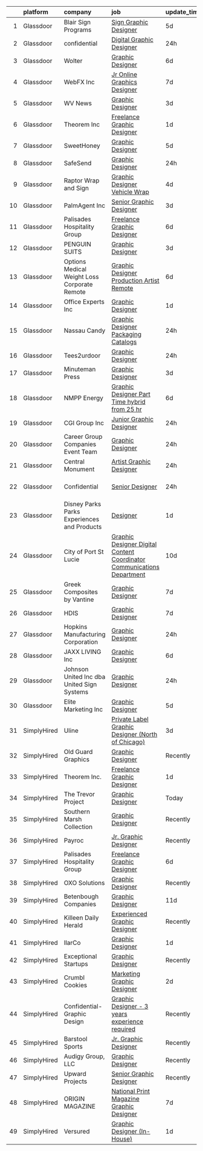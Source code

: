 

|    | platform    | company                                         | job                                                                                                                                                                                                                                                                                                                                                                                                                                                                                                                                                                                                                                                                                                                                                                                                                                                                                                                                                                                                                                                                                                                                                                                                                                                                                                                                                                                                                                                                                                                                                                        | update_time   | location                   |
|---:|:------------|:------------------------------------------------|:---------------------------------------------------------------------------------------------------------------------------------------------------------------------------------------------------------------------------------------------------------------------------------------------------------------------------------------------------------------------------------------------------------------------------------------------------------------------------------------------------------------------------------------------------------------------------------------------------------------------------------------------------------------------------------------------------------------------------------------------------------------------------------------------------------------------------------------------------------------------------------------------------------------------------------------------------------------------------------------------------------------------------------------------------------------------------------------------------------------------------------------------------------------------------------------------------------------------------------------------------------------------------------------------------------------------------------------------------------------------------------------------------------------------------------------------------------------------------------------------------------------------------------------------------------------------------|:--------------|:---------------------------|
|  1 | Glassdoor   | Blair Sign Programs                             | [Sign   Graphic Designer](https://www.glassdoor.com/partner/jobListing.htm?pos=109&ao=1110586&s=58&guid=0000018160fd1191bb5d439a09952da6&src=GD_JOB_AD&t=SR&vt=w&ea=1&cs=1_b273099d&cb=1655189607147&jobListingId=1007926337675&cpc=1F0B4AFDBDED0904&jrtk=3-0-1g5gfq4djgfpi801-1g5gfq4dvii1j800-e2a636959a3aaaa8--6NYlbfkN0Cd5ZvLdai7cR0fypH5_WiGezUQesq24dbKuF0ly35yawz-zFSILgXqSN0C3iuaGO8DgD_lwBoPIVWxh26ORK62VKLxREzxxEUH_ohJINlQF7OWeLWymGTuTiqcheVaM5nVDVU0kSY9Y57ZZd-SppEpypFM4UErU3WUCisRgn9bQs_H9uogNkIpbowb6PuHUh4BFq3Da1ii2kWC0AJgpIsMUwOoiRfq4C7hEFxXF77bUCcKxskj8bJXkaXXwjhmKOSXYZnqqST_iT3qWMqvDhgaGOPGBPCHXMJ_61h4QAY0pCwR3M5MDWfptcKg8MTLmUb-YKXPU-ovYL8Ufp-vRQOY8TfJduPYOJPKWUFXQVbHbW2VOqtMXb-O5KZnoXPiygJpwJzVJg_3vmp7967k0eh9R2esdIGCLnisBPWaOdiOMYnfbeM8ofK6r16bD2JflLgLW8-r2-FP8YNaVguXzW-AXuJB1nmOvdpckcBPl_AnigIncBqw9FNsy1rleAGuExMQyWbDHqTdXQ%3D%3D)                                                                                                                                                                                                                                                                                                                                                                                                                                                                                                                                                                                                                                                                                             | 5d            | Santee, CA                 |
|  2 | Glassdoor   | confidential                                    | [Digital Graphic Designer](https://www.glassdoor.com/partner/jobListing.htm?pos=115&ao=1110586&s=58&guid=0000018160fd1191bb5d439a09952da6&src=GD_JOB_AD&t=SR&vt=w&ea=1&cs=1_1c0703cc&cb=1655189607148&jobListingId=1007937061690&cpc=24BF2F2386F532EA&jrtk=3-0-1g5gfq4djgfpi801-1g5gfq4dvii1j800-baaf3d8477c6140e--6NYlbfkN0BTy4Vq3kUv-8E8fBOrhZt-7WJQYqv7u2ur6JnxlE7nq7GY3159wawR1joR0pswxuVCN-sLyrtIqHh3uXPQUu_k4D05rsecjxSGlzeZp5s7XlIQhcwuZ3S0ztcWm3VZBxmJPoz3j2xEibGHsofxOb8v5fAREAu7QUtQp4uXKjfaaNrWV1Z8EehmmGE4tu9l6ZiH6tymRmA7cGNhZFbxA_MUQAlJNSO-4XEbQUy0MbSgWCWJl0GSPg9f1fjS9TGB_ShUiz7LyP4nnjCcabRCqIQwlkvvX3UiJ8OdERKXn-_gWKsMSVyBrHsQJoPgHlpMm96uzDWscCbMd5SMSeil0NZ9mI1pyvoCWHCeZMyvbdTMCHhKRa_eCikZlINK55iZIwvrmzmK-5mAU2A1mFQ3Hk9qvO7_L9mCwsvNeOMlmOyXXDi7atY4GF3iICtWrXWQsJbfPc9IMreBfyjCah0F2_sr9ymIjMwUgEYTzvIK2lc3KOeqrnn9CMsy3fTvbib595ro2CxOG0eHxA%3D%3D)                                                                                                                                                                                                                                                                                                                                                                                                                                                                                                                                                                                                                                                                                            | 24h           | Austin, TX                 |
|  3 | Glassdoor   | Wolter                                          | [Graphic Designer](https://www.glassdoor.com/partner/jobListing.htm?pos=126&ao=1110586&s=58&guid=0000018160fd1191bb5d439a09952da6&src=GD_JOB_AD&t=SR&vt=w&ea=1&cs=1_ebdeca0c&cb=1655189607149&jobListingId=1007924150377&cpc=ACBF47B84C432121&jrtk=3-0-1g5gfq4djgfpi801-1g5gfq4dvii1j800-d26dc8ff8f9405c9--6NYlbfkN0AuafcAdVowRM5uOthneQewjMafBDT5IIRx0aTxbmrxOekyl3Gs68N76rtwJO4vpLPRyPd_D-nA6CT5f17cJ92Gp8mhJBGbnQGxCB2Ndx55sTKy3c4FnB9m7IVhDsS0-ZY3XhvkjrwrV-jydyO6lKm3kIuCMDGZc48jwmU6b7TxzkkGhMkXJIOybcMc0VtSDqAEKpLHG3iwGUrpzjB60prV0yH654oBpze07O83QXy74HnsG3Uq3VYVtfD9kZcQQ_MFg8m0vmfYq4K4Oexj1Xv7ZlrWgxUbdTE0AdJapP-yOMkXd9p-ahmSp7WJyjNnzy1YhK8D1B29AICROqUNLW50Orlt_KFvNF9u_z61DbgoThxhPSQHh2NRsc4W9sGmKQkSYK4J8-W5O4BEXNzFTgOMl4XKgUr-qeTvh8BxA9-fIvTsEwufM6mxQjQm6uUxmDExW6czfZlOhFEl8Q1NzB1KX4rG31aSsPlnJl-hC7X9Zl--HcoSoGsWZxKqAoIOW3Uc4vIewcE5mBkc5XFI60Zq)                                                                                                                                                                                                                                                                                                                                                                                                                                                                                                                                                                                                                                                                                                | 6d            | Brookfield, WI             |
|  4 | Glassdoor   | WebFX  Inc                                      | [Jr  Online Graphics Designer](https://www.glassdoor.com/partner/jobListing.htm?pos=117&ao=1110586&s=58&guid=0000018160fd1191bb5d439a09952da6&src=GD_JOB_AD&t=SR&vt=w&cs=1_b3d45653&cb=1655189607148&jobListingId=1007920957213&cpc=A2E4EE1299827998&jrtk=3-0-1g5gfq4djgfpi801-1g5gfq4dvii1j800-80d573f0880264ab--6NYlbfkN0AA3uNcJ0aeXBAdVd1dUlJvZjHaUXbbC2QUFGJChoFW7xEU327m6es5fnmO4XFfQsHit0WRJPe5OJA5iRLARskirGfeb4yBSk3JQXTiS-CHFNXDds0yi2O7q3SaWvsrTdfSEXmXxdLiePi0Q2QwwVcgYK4vujHRO5mAsJx5W1n3jS_0sKq6Zh7whxXDb93FrgtUU7UgLZCK18I0gxbGEgXO-2wnm3QSSsnGT7Ci7OS_glNYBHnz2Hj5QsrjgUDFoM_m-zTgaaxcEbvWkjBjwXn_2PMly8T5deAA0DsVyBy6h2GJma_6SjoqgBxRvj2JdjS18UKoULJWO5b7oh6TlOhbh1KN639pxudTeI_ivZWOEcv6ovIwUdqddUOu4m_y2OrH2ngsrEm3ajoCOTvvNvFhoX0_bs32ENAwaDTKG-la8ZydVh2axDmPFHPcP-kI-sTOqlr-H5j6rPvVPGhR0lC3xnKrX3-RjEWjNr_4F5DgCfE3UdOxrvbGLqsPgmxHnjbMhjaQ3P9IbF0BmWutzm9AFIQ4VlfQptaWaiGoXrQX_y2ieYG9viE14b3FQXGlDYaGwq0jKmuXwQ%3D%3D)                                                                                                                                                                                                                                                                                                                                                                                                                                                                                                                                                                                                                             | 7d            | Harrisburg, PA             |
|  5 | Glassdoor   | WV News                                         | [Graphic Designer](https://www.glassdoor.com/partner/jobListing.htm?pos=114&ao=1110586&s=58&guid=0000018160fd1191bb5d439a09952da6&src=GD_JOB_AD&t=SR&vt=w&ea=1&cs=1_1584e911&cb=1655189607148&jobListingId=1007931310776&cpc=18C664983486888D&jrtk=3-0-1g5gfq4djgfpi801-1g5gfq4dvii1j800-5bd1e58282d9b804--6NYlbfkN0DK2-tKwDKxcGMlb8x4qaT4kV_-6hBBILV_JuVtcphrgqhGCsRZNXtpTc9QjN2GSbzu_hOytVJd3R-L5-mFjH0w7HeI59-gYYRvQT4dQKvzTLMqvcqFLjerTnq_LvePslS_YugFcrGkJbfDcPA_4kkukg3yXncFOjRMdZuqgzH1UAsiu_OutDPM3tQ6IlmIHMYLwluEh2VuPeGdE82b762Cdwp2QfrSWA4ygMksL28lIm_Re8pI05aMhA2u3Rj2UNbVVd8rxrD9P5NnMkP54-zzVFRjgg9WKFiD3I39A75DrZmHeie3rjcAvO2VbcSkT-ZFil9LnoVs8i9eNRLVWGkEw1RjZQzAw3fmctWbfGf3pb4GhPiNnQMUbYxuDzLH4FMCqSG0NO2mpsHjni3oroVsAXFZJSYnyZdsrp647ryZxxiNNPoy2nnpNJTI1BPal1hjWlrE2m1k8bnooxsmRoPnU8TQDxRSXNmFVk2Zkj7SroZBt3HXSD06XfuVAhH-yFM%3D)                                                                                                                                                                                                                                                                                                                                                                                                                                                                                                                                                                                                                                                                                                                  | 3d            | Clarksburg, WV             |
|  6 | Glassdoor   | Theorem Inc                                     | [Freelance Graphic Designer](https://www.glassdoor.com/partner/jobListing.htm?pos=105&ao=1110586&s=58&guid=0000018160fd1191bb5d439a09952da6&src=GD_JOB_AD&t=SR&vt=w&ea=1&cs=1_1dbe35c8&cb=1655189607146&jobListingId=1007933778137&cpc=155EB9D5185558AF&jrtk=3-0-1g5gfq4djgfpi801-1g5gfq4dvii1j800-c6f76b686089fad8--6NYlbfkN0AFW8_jy3Exud-3yScDe6C_gOnco_vY6PGUfytLF_4d6EkTCpOAWV-CrHKoiYYLwIqg1l_gI_lcE6Sgc6Z0AbUcjp9OM2Gim2qbKXCOcZaAhiPME1DQ2wZs7zWrQyxgM_WwQXANWvgVEC4Lx131mJzhmPIQ_XinjlxfRdvB2NH3Hgy4UHt9gIwQdv5K2XbsF0WyAKjV4ne4wZWcgfBloF8rI2rsnlxFEbZQANALJ2giXgM0pyxGm_ZVklsgQL5rKtyjYzR090rR_BYYB9tlzUAc9SlDcEt2TeEPQ8CTqdWvNYtOcC2Y91PBj936Qh3FOxFVtqhWozqwDrGzwdL45U7QcVXhA022inQ13qH4sh7GGBv8821Xx1fyAWT266567YSqrqMiYa9fFIl-jrVttks0soOFMNpCrLzYPMUBD3MrdFAyOSJtwpx-e3vogpIYxvjyXK9uXB2U7vEcmRXF2C3NG2UZrT1cd237gQwV4snn57AQKHwgKxiSHyWEdOKmZ5Q%3D)                                                                                                                                                                                                                                                                                                                                                                                                                                                                                                                                                                                                                                                                                                        | 1d            | Remote                     |
|  7 | Glassdoor   | SweetHoney                                      | [Graphic Designer](https://www.glassdoor.com/partner/jobListing.htm?pos=104&ao=1110586&s=58&guid=0000018160fd1191bb5d439a09952da6&src=GD_JOB_AD&t=SR&vt=w&ea=1&cs=1_50402ebf&cb=1655189607146&jobListingId=1007926304848&cpc=86909932B085C667&jrtk=3-0-1g5gfq4djgfpi801-1g5gfq4dvii1j800-4af4c6916c1ceb91--6NYlbfkN0C2SVAOpOeIWQkPp9EeCSLxTLheLRty2uanDx8E9nXZ3mG5qWt11uBKb84G9N_KqLHOd_IX464b1sLKUcx2DupVi3TKxIfoClUidcx5iHpos6ObX_ZPu8H-dCqFNDLhASO8IiygML_6RImwe8bqDjqIxAVPIJ9HJEu5qFQZR4cK0QfjF_FbjHIDOZAWvPqs4Fe1CDISAx9m0bQMMrsIDz8MT8kCw0AtrP3UOgwOU4JqVhWe0Q9jWrPysd5JHiQfIlEAcgEvAMQFFGIjcANKRBFj5vXoqiyJkBBEpghOM4w9toSpH8SKCl46c0bUuxAIXoxGUt-WJqOsfu_3YDxaO6sV-UiDP8MyJ0sMNGApcCAg6ibiFoyBhEW6UUvtqfgQh4WSuIKupdpfdCq0qKMeclV0aNcRL7HOvVNkxb8BniYwpaM75fxOi4PRzyDdk7RYEJSVHyqXG8HNvbC3X_hxbzSmX5bb9agQTyyJ2NeUPMDcECMsJa6l0hW5IYE4geCLp8A%3D)                                                                                                                                                                                                                                                                                                                                                                                                                                                                                                                                                                                                                                                                                                                  | 5d            | Longview, TX               |
|  8 | Glassdoor   | SafeSend                                        | [Graphic Designer](https://www.glassdoor.com/partner/jobListing.htm?pos=110&ao=1110586&s=58&guid=0000018160fd1191bb5d439a09952da6&src=GD_JOB_AD&t=SR&vt=w&cs=1_04a8213b&cb=1655189607147&jobListingId=1007937243965&cpc=373C8281303CC873&jrtk=3-0-1g5gfq4djgfpi801-1g5gfq4dvii1j800-7aed9f5c753cf734--6NYlbfkN0BqVXkbfv6PbCXdoY3vM5dARM-15gOrMapMqzBcScSKDYd8QgtmHbiTYgD0rRjJKPfTjeUUAiSBoKfmkuaO_vxCQjOMr4FiZ1KLVhNAca42tzmBMRuAEBNwd59DyjmtsZQnXpUnFzha2DY6DlJjFpnsqDG9qivZfiENjE_-RuxnHjkcpSWnkIiUNsT-hJ8NQrWTN0MXbUF-54VYCQSmsNVP5Wkycwb77t6UHqBi737Vg1z1iDY4rJjeCtbKv-oOYiyYGTEJU1G-1YOZTQOKOb_r7r3sfXhZ1FsTxnuyv9DU0mk85cVcvPhxzpFW06g4siLZkMAlqB7YF8n8eWUaC3LlVAbZki9crWWAOfkouh886K6VmJlYI9EYhPSj3IC5tPbSgYimQVF7ogdb6ujtHgfgrV2wDpj9RsYXeyYA93rlO4WKmageYE1o7ZVTobv8dPSwEk8LLejYdlWTPA25obD6_0tQAXxu4XU%3D)                                                                                                                                                                                                                                                                                                                                                                                                                                                                                                                                                                                                                                                                                                                                                       | 24h           | Ann Arbor, MI              |
|  9 | Glassdoor   | Raptor Wrap and Sign                            | [Graphic Designer   Vehicle Wrap](https://www.glassdoor.com/partner/jobListing.htm?pos=119&ao=1110586&s=58&guid=0000018160fd1191bb5d439a09952da6&src=GD_JOB_AD&t=SR&vt=w&ea=1&cs=1_cd0c025c&cb=1655189607149&jobListingId=1007928798209&cpc=1AD9FB1E01C94A37&jrtk=3-0-1g5gfq4djgfpi801-1g5gfq4dvii1j800-0e5dc5a97881b981--6NYlbfkN0CvahHJL5dpwIe5nlYo2UZJB8CTXAEl9vJAxrd3EfdRQS1igj9bvH6yB6Zfab3PP0a7kZyHqLtpNtxmTQKrJY_qjNpvAEaZjUM-pUhr2ashblZLYEPQnnonoi8XBhwh-IDSa9em7kVZr4dTMEnfZDGZ6CrBv7xEj5LEQSjxjBtpKxO74vhsEcXGXzXZuuYPoEQts0mpqgX3m4mUKx_nDxPX7k_WKktP-QSul2CDdNpWkN8QfKTVBANDicIMjuLVD7Ai7bHcjvsZzQhHldwRM2oE_SLAAzaNgXJJcKe7fsSjJiCAo99oxKqA-dWlF79HS013Bsnt5QC8L8v6NxV4R7PSD7MDfBNcvvnc4dsU2cQaEfctx7V43pElUYWoXYhfAwz6LttVRYiB92ihuBTzSv0tSKKQq0rQTOP4VW3GAnfRCd3S2jcQmaLuiAauAPTYZnm16x1nVqkFBXiDo1jWQOu_6gX41DnG-hgJ2X9jsOcITwLGKbRWv133M5QOGd0iCRRbSBKl9Bcm63fYZda9TQ5P)                                                                                                                                                                                                                                                                                                                                                                                                                                                                                                                                                                                                                                                                                 | 4d            | Rogers, AR                 |
| 10 | Glassdoor   | PalmAgent Inc                                   | [Senior Graphic Designer](https://www.glassdoor.com/partner/jobListing.htm?pos=118&ao=1110586&s=58&guid=0000018160fd1191bb5d439a09952da6&src=GD_JOB_AD&t=SR&vt=w&ea=1&cs=1_8e6f124a&cb=1655189607149&jobListingId=1007931795460&cpc=31D92C3C5F3D4D46&jrtk=3-0-1g5gfq4djgfpi801-1g5gfq4dvii1j800-27bb57976590e87e--6NYlbfkN0AO-lx13pzomzdSppJUWL3QXsQT8oyFk4U4LWH8QC50ColyNbWeS4BJUkslPt4i2q812JqLhfsYP7Y4fpmcnAX-MMxG_LDocetwJPlc9putb7nbOa_rB9hcY58NJSzusGAg5KFbXhM7B44lzATypQ1H9MG_jQsvevJs7A4vx08CeLc9EKk86dz5YLjBaXDRbAMpuL8Urq5bRfvoMlG0W4BRz2husbhuue6kCrIylC_LuX7zNW5Us6tpICipyRKRWI5KVLBJX-4-kGL7WTNlTRIYLwB50VJF_zT4xTVLswEoJh0RU6r50R_-7zY1SDAnej_XZGVROg3SyirZV0i0IOTrxL1rJLmbvAoWWz2rujEZ-JepCq86y9GOKcWTpiVD_nw9BkCRCUktmAaj8G4jke-HwdK3cUx7vczzADJOTFZymzHqPqW-_zC_jBde44giRpRmTBSvk61P7RrioCNHCfzNpdqFo5kn2xXbcaT9FIT932L4hVGmZ7De5qnXkhYRZYHElneXmRmzoA%3D%3D)                                                                                                                                                                                                                                                                                                                                                                                                                                                                                                                                                                                                                                                                                             | 3d            | Southlake, TX              |
| 11 | Glassdoor   | Palisades Hospitality Group                     | [Freelance Graphic Designer](https://www.glassdoor.com/partner/jobListing.htm?pos=123&ao=1110586&s=58&guid=0000018160fd1191bb5d439a09952da6&src=GD_JOB_AD&t=SR&vt=w&ea=1&cs=1_07288b4d&cb=1655189607149&jobListingId=1007924335698&cpc=8795CF9063CD573D&jrtk=3-0-1g5gfq4djgfpi801-1g5gfq4dvii1j800-b405e2b8cd644ee1--6NYlbfkN0D-dciPH9-XlgGA_QM7HOrLqMY4F-XGjrsbE9eoo8PYvzP2YlhXXoN_7sRlTygH8jXsHW9AhhAerFGXSZzjzXUL-2FMcYLGfFffhRGLPR6A8Cxyaq-mxTzdhVDhKA4ZrfrYplTarPFPEoWbiFJaS0BgSMr4lpI52QJ-872kShdPl5U3VQOKBkvAVJDfmwkKnyOYu5mUzGIksQe3EeWXyS0QaDkZhFZ6ASn6yiv21j2QT9Jzd_l_ljolY8wMmXsVFsjRSZOP7BND6WVMTOhqAX0OW9J1wyu0F6Va-XnkLgg29_39AIF0Oced3NPBV8u025l_9T9OE3vdDxY-yOsKBcFZm27o4_fppMt7o_m2Y8eJS3Dycza6Xl6GSWIbpJBoQbQdP5W783YgATyTMzdAZmPjEEvZYOdDb14WibZnoEX27hrEnM8ZVqWRDsyGXwALTT8tnkjoQA7E6gD0NHAY1FUKE9x-EuUJcuSzawJtzInsyA7QlPUnNZV028LPTvPqCFY%3D)                                                                                                                                                                                                                                                                                                                                                                                                                                                                                                                                                                                                                                                                                                        | 6d            | Remote                     |
| 12 | Glassdoor   | PENGUIN SUITS                                   | [Graphic Designer](https://www.glassdoor.com/partner/jobListing.htm?pos=108&ao=1110586&s=58&guid=0000018160fd1191bb5d439a09952da6&src=GD_JOB_AD&t=SR&vt=w&ea=1&cs=1_fe116643&cb=1655189607147&jobListingId=1007931703718&cpc=07E115E50C044AB0&jrtk=3-0-1g5gfq4djgfpi801-1g5gfq4dvii1j800-295706155d071add--6NYlbfkN0CB1tmP7rfbaHtYFmPjg1Xv8BJr6DUbyz0HQmM4H563AjxRjcRiypFG5eHhX0ZPISiHZ9rKFkU_R2012U8F7zarl_g7acRfIj56dqTCgc3rf1xYelSwyDUG7Zu9xpDhlNiONg5rSR_UbOtom-D-1D9vou1FBjNO27Fp_vy5yBZrbTZxP9s40emroRXN3AY1ehejoIQMjxrYZXVK35yj-XBLwk15ygzaOxudpzPLhFm9Njo240tULte87FsJBCeFFWVPmTzrRyso96g_419TGktqt3AnD2NYMoJP4kT1qEFq9AuwL64dcv-VN2_OMUQ9FRz0nAQgS6n8zykXvkIJiSTX4d2tdQ089pDnxpD2HuSwcLBVQqTpulrfRSs6YRWVGWgRY9kvyiwzZDAMSBTx2tNjpTV0ek9JP1CCxGPudJqPFt_YgfQ_5zdq7QLbt5hexb6EN5Qmdjc0dmDSggxpbkFvgcq_0e3hxBiOYwVfkDfsWPYy2DiqpoGA7r443-juojg%3D)                                                                                                                                                                                                                                                                                                                                                                                                                                                                                                                                                                                                                                                                                                                  | 3d            | Boerne, TX                 |
| 13 | Glassdoor   | Options Medical Weight Loss   Corporate  Remote | [Graphic Designer Production Artist   Remote](https://www.glassdoor.com/partner/jobListing.htm?pos=127&ao=1110586&s=58&guid=0000018160fd1191bb5d439a09952da6&src=GD_JOB_AD&t=SR&vt=w&cs=1_8dec739d&cb=1655189607149&jobListingId=1007924226699&cpc=32EE424DE2B657EB&jrtk=3-0-1g5gfq4djgfpi801-1g5gfq4dvii1j800-2bf8d94c5823c0bf--6NYlbfkN0AmAiFrx6EDHmlxYwsl_Sd7CYI91iAkAKqr5ypBzonM2K9-h3HOtVLToDNI3o_6pzCXzk4SrtVfH8J3kFo5wEMzD0DvpkXXecRMRlEjc7mH5J1zl8BnTgvlx2HxHTYNpVDskgwnFMZtj7k9Sc_s5P8ya22oMSSDmAVyrsZbNQaW9oTPC9sKCFNLDXQlymv8J1yXU6WCdK8IWkrJtdaT3pg6A-MbhAFlySvGtyWPEobvxUGXgzrSv6kdOJKoeyZvJ0j41qDHdeyxVWJZFcspRd-fJsRRyHop9JAqTF92BvH3QbMJRfscs4sXmWFCk1UtRKZTY7VqMklCKkXBgf8hdSndFWQTxJ7x7CT3FPY5CNaw3Uj78Ls2HN4mpay8w8yAPRUrwrt3AlunZHYZUbu0slblmcq8aFrRPXiAoF9NiiwE17TuY6UgxrgTIGiGcY41R92W0Pyvx_9sHMe3NbpSJKUlPoIectDqsyFB33ujNZe4H65J9-eBpnyBbZTuWX8oYJN0xaP4knFXr6GUQCg1OBMzoPfsS0kxT-HhB9PDuma3Tn-cWZzrKrRTyJa-Qbe1KJZ1j7dVMZMYUzbT7bpz4rJKzFf1ml00PSibedvAB4EP6vHyfNX-DFExCk5RvMb-YifbpUDrscWQdQ%3D%3D)                                                                                                                                                                                                                                                                                                                                                                                                                                                                                                                                              | 6d            | Saint Petersburg, FL       |
| 14 | Glassdoor   | Office Experts Inc                              | [Graphic Designer](https://www.glassdoor.com/partner/jobListing.htm?pos=116&ao=1110586&s=58&guid=0000018160fd1191bb5d439a09952da6&src=GD_JOB_AD&t=SR&vt=w&ea=1&cs=1_8384a0ed&cb=1655189607148&jobListingId=1007933803818&cpc=FD68938D22ED3258&jrtk=3-0-1g5gfq4djgfpi801-1g5gfq4dvii1j800-9bf84d64f7896e20--6NYlbfkN0BzyIYrTMR_AjNKh_kvAG8N613gtHPANQ3sdLTkrtBd-5uEBpCZnEceCY3W4I9hTOJZIYrmx9sWhbHyk5G4AfdAqzB6sI0ihGZG7NNGR9b29UU3RHiIHOgr50RCsfXITGj2i02zJrLF60VAnj8YE7IqkPiBxCHFBFp1Y__8PEd3occ0o9r_ZvHXkpFINb-jv0cci_Kj6_nqoCJUCE5Whnk_eTJOH8vt5nYpHr0wIuXpc60EMIDCA8H7c73gSNTqZLN1FUiluzaPh8Qiefw3CrqoIYtmlydcko0Rj6njgnbNOEjnTYytw6HNdUUAsuI1-04UM6ypPg_-Zlhyq6XKO6_Lj7aEDcDBZVQ-JjASV3Mpb2MKxEYk02SFyQUwFHV6BscBzKTpd5D6EDqNI_511LAZZ-2aEtXyppzHVa8BUa9I4xUEX3NSEeRYtcbduEV2vkJAoopI5FO5Cl_ABVflV-qWsZnPigsHxG3QWt9cMM2KRc9Wje38cs8tQ8QJ5lxURZ0%3D)                                                                                                                                                                                                                                                                                                                                                                                                                                                                                                                                                                                                                                                                                                                  | 1d            | Kenton, OH                 |
| 15 | Glassdoor   | Nassau Candy                                    | [Graphic Designer   Packaging   Catalogs](https://www.glassdoor.com/partner/jobListing.htm?pos=121&ao=1110586&s=58&guid=0000018160fd1191bb5d439a09952da6&src=GD_JOB_AD&t=SR&vt=w&ea=1&cs=1_4effa609&cb=1655189607149&jobListingId=1007936007263&cpc=9C4F014304452074&jrtk=3-0-1g5gfq4djgfpi801-1g5gfq4dvii1j800-8d0bb553abc1ebcf--6NYlbfkN0DdXCyICXvsKlMKBVu2wrjP4QzM4LY4A1iLdQTs-B3snItlys_-Gi73A59B2LVf-k-aU3V4n-uOa1WXf-OkD_fdSMs8_XkNnZaqQZ28K0tue6ZXrGR6Pv4erTOFeBATQADD9LOTUV0GbKSdey3fXimvQUBxvIDAWpm-DPZW3RxGYzyKomkZd5tebGNyAfyCclCkXgDhdL31WKBTnwTfumPSSOdi4mIcBXl8iemTDs0LIuCYnIjmhBBckQ5Ye5Pn_BJECcfkK269SM33gzLJIaL9tMb1veC0r5sTwyTrpN4o7yIM4D7z9Ku8DNM1iZTSwH2CwlUHmWYfOvX2X4adl9VKn3Iws40KYLThQq6NowdK35acLFpuuRXp4fbQus4KAAF4EJ1U_vys2YlVQqT6ZhP7yHwhiL4gOUrPVyPA3kw4qQVq1yg3o1XIr7N0fUnfX1cvGj5I1v328INdut19PcuSgvWPfW1o3w2UrUqxzbvu_yMpnzg7hZBUA_Q76yIoeTU%3D)                                                                                                                                                                                                                                                                                                                                                                                                                                                                                                                                                                                                                                                                                           | 24h           | Hicksville, NY             |
| 16 | Glassdoor   | Tees2urdoor                                     | [Graphic Designer](https://www.glassdoor.com/partner/jobListing.htm?pos=107&ao=1110586&s=58&guid=0000018160fd1191bb5d439a09952da6&src=GD_JOB_AD&t=SR&vt=w&ea=1&cs=1_fb038430&cb=1655189607147&jobListingId=1007935911651&cpc=BC9CB04B69E72EC2&jrtk=3-0-1g5gfq4djgfpi801-1g5gfq4dvii1j800-e1c05d3c03ed6e86--6NYlbfkN0CnvnrZV6i1JGX1yqycrBVKxG_QbmFGo1hJvaAPDrdCVTET5rWUgFWpFMvfvYC97dM7bMpjgvRoTFwImmUNaVJ7QrieLu3bOXl29AyHi6F7_5BfzbE6HQ5b20l_n_sXNR_A-pVFTAb4XDcFywwkprhFB0garsFfR-KrYRO1IwPH63_ZOf_PxuXXEWuIKT-J2IPb5Bo7Z4C5hvBsDrTgsrU6MOw9N0qByxma1H2HduVKcsgLFPnnlYQ93V4bZ0m5k4tiljKSeFKkOcv61Sh0axliFR7VT3AqZhtRL031TZk7TE2iH1776ROPeurKzgH2JJxz_knfb8T3gcs8JjfRqRTpCYzAZas51svzAmKbiib1DtYqytB9pNDmbEv0i76HpChJ3bbg_2TewIBVjl1y7IDFpJXNT5iET_q-lHD5O7r62ysVl6KTKMqvVzBkWT8w7uGAA9nwdQ2sMB8LFWEn1iWsLCRH9dHj4U9AX0yUUJL_nrHH2wHkH6RZqBgeISrXLGPmJkdoUSwM3Q%3D%3D)                                                                                                                                                                                                                                                                                                                                                                                                                                                                                                                                                                                                                                                                                                    | 24h           | Nederland, TX              |
| 17 | Glassdoor   | Minuteman Press                                 | [Graphic Designer](https://www.glassdoor.com/partner/jobListing.htm?pos=106&ao=1110586&s=58&guid=0000018160fd1191bb5d439a09952da6&src=GD_JOB_AD&t=SR&vt=w&ea=1&cs=1_2895a548&cb=1655189607147&jobListingId=1007931785106&cpc=8C58C94241DEAF58&jrtk=3-0-1g5gfq4djgfpi801-1g5gfq4dvii1j800-50651056459b700e--6NYlbfkN0AZiaPZyccuKjlre0e0RaBFeO48J0QExrO5hcuLctOVaJEbtQVSe57oDS7sDJhqt3q8jgkpUjkKLswmOncYXH-J8zFjl5yMr1gQV8uNAVLvIBqhNbcE3OsxxQYMt3jhcJOEqE7Su93FchLXn4yzC38zvi0k_fnaKlsXYh-DpNiiIvcYoIwKzx_XfdihUn8RdlPYj46k3w3Szg2MKcXLcQHwqMZzdHj4t4xh2yelEaDNs0cmUkQgwhnjt3LnrzQNSDXbtlX8c1vAIKCJ_Osc9JzFzpxrTl9ipTz3CPm9HBc3ZOuewSKTrN0udfojM6x-HOuG6tCX85DZqFpl3dpEQVeack79uVdduwpetiCldiAYsQikWUno_Nn5wU-z2EEWCm7B9UaPvo-_duRfb_jb7saozh4CWJPnrZqschqTzOcp0T7bGYCw6KUuJarlPxAjUs_5M8ViQ6VweE0Jk2WMiu0z_0U6DZPPiBlFhulzONm_EMwqmIFpbpPb4REZGAJJhsBBTO7nI1NxCw%3D%3D)                                                                                                                                                                                                                                                                                                                                                                                                                                                                                                                                                                                                                                                                                                    | 3d            | Burlington, WI             |
| 18 | Glassdoor   | NMPP Energy                                     | [Graphic Designer Part Time  hybrid  from  25 hr ](https://www.glassdoor.com/partner/jobListing.htm?pos=103&ao=1110586&s=58&guid=0000018160fd1191bb5d439a09952da6&src=GD_JOB_AD&t=SR&vt=w&cs=1_51a9b437&cb=1655189607146&jobListingId=1007923932109&cpc=F7BF06EBECC7ADF5&jrtk=3-0-1g5gfq4djgfpi801-1g5gfq4dvii1j800-4d956dad7530030f--6NYlbfkN0BIZELd30D1RuSFDo_ujPNYq8JrawGhoU_HLSGwED9p5_NaiI97xhXIFsnmOZqQ9NAUHv8IbI2JFdmPB1vqV3zPNqtnAUdCqwr45HVbgA0CYwbBBWAm_O9D1gUVj1N4E2aY7jDX1_Yw_ahurwRsy73KWxh6LUzjDhbHOb-aUHnd3Yb2676AFj9_XV0NPIC4zExpyTkIyi5_WJX5lzVgz5daKTokY4puWNDLhpnpZ2pYOspqbZKCnGwV99kHFlxa_MOjCsXc8TOpJh8s_UDwgZnL4OwYfkOvmkjrHNfRnIiGiPVdVumQ7dOihIj4Lv-jxwIdpPgHQMrzCqMNxd0uDKrnWFR0DL5fKM0H4n0PNLCwgnVAELWViTFD6ERmaLvs5bfdj4vnTYEZNfQIF2mNnemJ91YyLoUMzBMyvbfn16oWE2SSzF_wXJnrVBVWe7YmHYVaIpagMX_7EIsNu8U9C5dhZzNPAyVjGjw%3D)                                                                                                                                                                                                                                                                                                                                                                                                                                                                                                                                                                                                                                                                                                                       | 6d            | Lincoln, NE                |
| 19 | Glassdoor   | CGI Group  Inc                                  | [Junior Graphic Designer](https://www.glassdoor.com/partner/jobListing.htm?pos=128&ao=1110586&s=58&guid=0000018160fd1191bb5d439a09952da6&src=GD_JOB_AD&t=SR&vt=w&cs=1_26e800d7&cb=1655189607149&jobListingId=1007936444215&cpc=32EE424DE2B657EB&jrtk=3-0-1g5gfq4djgfpi801-1g5gfq4dvii1j800-2b5909ae49bb43f8--6NYlbfkN0CmPt6JXytAhZscz-5ZOP53MMQ49Xi4hmwETo1lvmuAlTU8vZDiHq8TANo4TpJtu6V5BvtbAjljC8iCdRFJD4Ye89otX9TPsWfqPVek2mArkbTyplUuq-HQSrrb9ayP7CjojZqlGJNloCdbnv5CCkvpm6cDMD5wnGdRG8oEce7G5BRW6BI8wm90wJysuk7N-CKQDsiqMIf4XPYstvLd8Nc13CJzu1cghkHoVZH9JiEkf4MBzsyauzfueG2nZ19SOx8_sR6bMQr1kNEzcVRmKBO_06e2iyCUtxDGoMCGZ7h0_IF22NqB-Pl4lm58r2-wrWOz5EGACJJiNntVaz_p4mSc181r9PD5Xz_AIxcLMrR7js27CzzX1t8H6MJ69ZmOcBjycqHzBwURaYzi5HMfO2lYH04Y-cIhGmWVkXZVPlM6N26mxQwzW9gOTHCpNlsLeJg_t7Je-lWznsNJHdi062yQlosCVBOtaAFx8xZ_8KRQv_oCLrYbYXd1bWC-10ozycImBUz9QuaN5JQmdzGz_4TCDz4dhtQUHNtHGZAAmOYzHc1rifQMtsfl9QZIedt6uQk%3D)                                                                                                                                                                                                                                                                                                                                                                                                                                                                                                                                                                                                                                                | 24h           | Fairfax, VA                |
| 20 | Glassdoor   | Career Group Companies Event Team               | [Graphic Designer](https://www.glassdoor.com/partner/jobListing.htm?pos=130&ao=1110586&s=58&guid=0000018160fd1191bb5d439a09952da6&src=GD_JOB_AD&t=SR&vt=w&ea=1&cs=1_9d88a66b&cb=1655189607150&jobListingId=1007937042280&cpc=217C45A42544DB93&jrtk=3-0-1g5gfq4djgfpi801-1g5gfq4dvii1j800-22a886262a2af1b8--6NYlbfkN0ADKcmrEHhDhnI8w-excfqNuB7NRzZ9OQYPBg0zbWgSB9JRKyowyC6VB67Xch5xkV80G8wAZm8-1MfhUf9cAnV6jLJGCj3TxjBa-JyKzyK0Kok0hw5B1XoojqYqxEeR2KRYIYyroKW04mAZz4zVlCaVto-0wdOYpVBXyYjV1M8T1GFaqs_Mn3KvMG9pQ1QDGK5MD_-NYTLz6O74aYxNt-ApbDtwtS3c2mbo95wdCjcnIomnTw4OdAMwXHGkVtImOTOyXoOuhu36Pg8nJZzI4jn3xOJ5C-T1D4NivevWBynCoyEYKjtJEhgxwcHGr7aWQql2XF2q8cTFFpF80UaGV-EJ8lJoyGRvqGUecV2scmqrFNlDJnQyCv8aAuy14rzm10RSDwqf-RujG1oh3ZrJHVP7FXLcSLO_icRXKu9sdQ7ZBopQTcQ9ayXxheMK9pAdrwDHKSQBW5qX7SfKw9elD-MBLtWD11rVijp1hCkJUsdYVnXypys52Eie30N6pEo4Z3G5mcx0iS42NA%3D%3D)                                                                                                                                                                                                                                                                                                                                                                                                                                                                                                                                                                                                                                                                                                    | 24h           | Irvine, CA                 |
| 21 | Glassdoor   | Central Monument                                | [Artist Graphic Designer](https://www.glassdoor.com/partner/jobListing.htm?pos=111&ao=1110586&s=58&guid=0000018160fd1191bb5d439a09952da6&src=GD_JOB_AD&t=SR&vt=w&ea=1&cs=1_75d35c08&cb=1655189607148&jobListingId=1007936107765&cpc=5AD91290C07BA34D&jrtk=3-0-1g5gfq4djgfpi801-1g5gfq4dvii1j800-5da20da16aa74c3f--6NYlbfkN0AY4guaBc_odNxnJHTncvfwFu86WvDwtbc_K-gSZc1x5JfFjz3bTmW4o4wuodptE9AiFRYwzxa9T-Fgp8lpccgMMS4Ssqkvs1X574bZ49JeTqRo5DA3ESFMEq4-D53t_atFvmDczupKtJsmah0euTcNdi0zYcRu8HkvZyBQgBRF_-Us4R2cM6as71akGI7xd6Hur63ITLP7g2XB6YsLmrfiyuM62HEw_fVeIlhYcUMHCpPnORUpPXMVllanOeYGNxRCY544HAwFewkAwqse1HU8tQqLG7GHhh4OFTB_ohuJp5BU3qcR73MK7qPjpxql9zqmLQHetK5CPO1GABqMr0oT5cga7MmWcU7GDMA_lnn2la80LlxVYt4VGuDhMxVTurnsye8HeNMBfFYcGQNLkfUF5jai8CI77QLmal1sd_ZU2tZ0_CvENIYUKJ7Ul-EXNBjUdmkeBIrLS4uTV4Z7w7L6f8m4GI5ItRPFCnhbW_obvHoz1mGcQCvmUA4oYQFheOf63-baOZA26Q%3D%3D)                                                                                                                                                                                                                                                                                                                                                                                                                                                                                                                                                                                                                                                                                             | 24h           | Keithville, LA             |
| 22 | Glassdoor   | Confidential                                    | [Senior Designer](https://www.glassdoor.com/partner/jobListing.htm?pos=129&ao=1110586&s=58&guid=0000018160fd1191bb5d439a09952da6&src=GD_JOB_AD&t=SR&vt=w&ea=1&cs=1_f8a7a2e4&cb=1655189607150&jobListingId=1007937017269&cpc=AD396490361E83B7&jrtk=3-0-1g5gfq4djgfpi801-1g5gfq4dvii1j800-a5326a7357206d7f--6NYlbfkN0Ao15p4DUFE77HqUxReqiB4f6Al0PG_sYnmzLe65nBLKBcpHHaaYIwSQZwpGpShbkeUf6wc2q2DuLe6M3U5mDA0w15ymPhKK5N0wPjHEOkxgmHT9nhZA2JEgTXDLqcxSYDUV6VteGjgNc_4LaUp6D8BMHxIY64W8hyFBk9uw5ZcGdbYKIfKkaoVkfMYto6B15ad_TrLH9RilRj5ABOmH3RqLQILquR9K9s7U0MzkkSmedzzFTY53CxdMJL6zLxpRGsHLxpEdqSLuZkiHoMDxzTOgkHQI_Fy9WjtrpGJcX-wus0zmESuBlabI-eJlRAbvfLk25USChKyx5yjcBEyTylFyIvcxUlCtkPgWlsPQMR93T3aJsSfdKCeJiCwut2IJiBpo03LY5e00TgRHien4BM0SN5vDOPvOjps62D5T_wc_KzSTnQ72oL8hiMFIPGQru9NPmYWCd_jzagkikgWvHJsMVsIYQ6SIZGf-fXn05qj2NV4YBocKUGOd7N_JHcLQdWf0OlqYCz7mg%3D%3D)                                                                                                                                                                                                                                                                                                                                                                                                                                                                                                                                                                                                                                                                                                     | 24h           | Middle Village, Otsego, NY |
| 23 | Glassdoor   | Disney Parks Parks  Experiences and Products    | [Designer](https://www.glassdoor.com/partner/jobListing.htm?pos=122&ao=1110586&s=58&guid=0000018160fd1191bb5d439a09952da6&src=GD_JOB_AD&t=SR&vt=w&cs=1_ca651954&cb=1655189607148&jobListingId=1007934376458&cpc=47CFDC01B3F81FAC&jrtk=3-0-1g5gfq4djgfpi801-1g5gfq4dvii1j800-f6548cc1b6b82c3c--6NYlbfkN0DAFTyt7pbDCC2JPO79CSdi1dIb81yjczP5qsKcZIxgiRd1qisRd4re16D_VG3-wzW7qMk83DrT4-5kdAfV4cplK_9CGPpBZ6NljWWqrSzjHPreFzf1u45nVnyTj7yqMbzom9C_0brOTfArnZLjbwrvbycwz9lzx4RLNWMHWUoGFI8QRbOLtE8B0avmkVwTbHug-AtOKMrHhLjbMjnZcAuSfDqnWGkyEfyUeuUJ7DmM1aTMRm5oM0FgPl6YoDZCLvAJ-ZYk3WHsuJGXl8oL-8dIFa5UsPB35JFygEK_bG9EJFwQ-6-2qaZueqn3o5tZan0R5l8BdwxcGJ3N1_EKkHK61HibmsgRQCeL6O_i5dZNh3mtw4dfej_9ULrydBQEEQIDKLcbAI5Y3_Un4Di0hIAljXsqlkcv-5OzMqWGt-K-mZqnNVRJUeNzxDxzTsr-8ZD-k_Bb7IEPyQ%3D%3D)                                                                                                                                                                                                                                                                                                                                                                                                                                                                                                                                                                                                                                                                                                                                                                                 | 1d            | Gig Harbor, WA             |
| 24 | Glassdoor   | City of Port St  Lucie                          | [Graphic Designer Digital Content Coordinator Communications Department](https://www.glassdoor.com/partner/jobListing.htm?pos=120&ao=1110586&s=58&guid=0000018160fd1191bb5d439a09952da6&src=GD_JOB_AD&t=SR&vt=w&cs=1_873ebf46&cb=1655189607148&jobListingId=1007916873435&cpc=32919853CE787A65&jrtk=3-0-1g5gfq4djgfpi801-1g5gfq4dvii1j800-69e858a77f7180ff--6NYlbfkN0AC6SQMfAkHCondRquBNcE2ntt1snCy3fyoZRReqai0OQqBzEr8VZgEiMbLIwaknY7ZfsmPaKkAv7zZMud6lNwyd13KVhduor1-FvcWEPxhgbSSJSeEcjAuLjZUCStXF0mCsat7umuKhjjtclpU3FWbudW7bg1tICQq6JrTnPne9_wDsxvmcczdnaa1Wp7bnwnfI9tyjp6mSROoc_IXAR-ym1Pm7XoGqwhc--wK2N3u_DnHbtWfUr-KhOfudzwF7Mh2roYSQkxLAUsP2POwHtfiX-46Ahxmx5jLfXUevU_D6XIRaYQbGQhZQEC7PIdGJ8YlhAk8ngbo9GmTuPJyHI7CNZPEY_NlIBwAWJfbvEeHATDLDvG_SvTNWSF_K0Q9UUNnvTVlcE90vqMXMV4wpqmEMtF05liuJsVHpT6MV7yysSc9vBTd2xHRpY_989ZMtWUABxoKPto8Xch5-qsCKdmsiek5AxxMB1VfAc_K3jfje_mUvW-ToxC0KQsHcMhXorxoMh1RABeIZbnDTCiDIBKr8X7kbLMZAx_ZdBD-lp0TLZrJaI1mTsCpuZ-CM-d3u05Ih2UF1ncONwl0sS2xmcjpjpCQduTAZP2W910cWNM8Bk0mnZ3CA6gMElR6QL9K41hADz6XRon1u0qj-zrH7h8xro14EG7hwmHdzXYf0IPiH5EJUvkX6vqJnXQdiwu_614Z42zp4mER6vsiIgHrua2e6cE6aRpq75fg6eGn_QvGTcMTKIIVv04MzqHBeflKnlmVUfH6cChBiBf2jXDICQV9mJOj0nGJuD_VOIxbJg4cgjDXUMktOWZ0IQbetQ8N148imCfdpstKrV2bSjrkhFxkGObdA28ytxL05Tj5LmxnHoFLllG7ZaFwPBIc_a_ybNPdScFasWoPYEqM3tCuEg7Ssn3XSA6j56XDDRfM_MqSN_xNtqR5oEtkfjrTjVh8bfnfUQfx5aMYAkrb4Vnc-ro7LIDRbnysYFQIjahwkkdPiK0uyxjvWEbs1U6a08skNK2NthhvGIQy2PYaHYN_9oLkMiH3N3rLGLwtZYaNu9q6XGduyNd6P0HecxyQM18cvEp_Nv6yh3eaU7vTetNsq09QlPdDlCVcJRKbcRqTB59xhNri4SD9h0lChBR-SS7hEGk%3D) | 10d           | Port Saint Lucie, FL       |
| 25 | Glassdoor   | Greek Composites by Vantine                     | [Graphic Designer](https://www.glassdoor.com/partner/jobListing.htm?pos=102&ao=1110586&s=58&guid=0000018160fd1191bb5d439a09952da6&src=GD_JOB_AD&t=SR&vt=w&ea=1&cs=1_84456b6c&cb=1655189607146&jobListingId=1007920731156&cpc=DAAF328BADD9F0ED&jrtk=3-0-1g5gfq4djgfpi801-1g5gfq4dvii1j800-38c50081e3257e38--6NYlbfkN0Ae1E2YcO1eIW-T5lppkTVw0-uJ5qEllKUqAd8eupGGNX6-x4xHsy_4daRwhOXbt98glND4vr6bCgDMhxyFZYKQVo-Y6SVtAp848ZgJRUKTGpumQztgjVzK3tdQTnE9XodYJ9ZyhEcOHAk0TsvyzP20PkABn6JY8svLZe07q1pEju61n8Kwewj66lJpnmWXBmoRZEUgLCEjEN8d0ztciJrEvVa-z2yvMRXY3QT4rjJGAvMM013SyPcBBbZgdMth3cm9wl_QGN4y41jbv6xPNspBFHhzVv6qYq0WDzdMHDu2Ck1GoM1ExaAE6l0fR2nHqVIa1j2DvhWCBudqGbY61792LkWKYcFALasEwkecDp6c8Uq1jtSTZ5znaT2E4yFr2O3SjzeWoJZshMcklR1ClL6gdoeHo1sP92W-igZJ9dVgNUZSe_Fzjb2A4hdfURpWZjjCR0zf7-IaTvd7Xml7or0JyjiwP58-D5g9rwZSkByauewMhgZGkT89FYbIhTdtvzI7dSCDoScRjgYvfGBDJEDb)                                                                                                                                                                                                                                                                                                                                                                                                                                                                                                                                                                                                                                                                                                | 7d            | Hamilton, NY               |
| 26 | Glassdoor   | HDIS                                            | [Graphic Designer](https://www.glassdoor.com/partner/jobListing.htm?pos=101&ao=1110586&s=58&guid=0000018160fd1191bb5d439a09952da6&src=GD_JOB_AD&t=SR&vt=w&cs=1_8fccea5c&cb=1655189607146&jobListingId=1007921588136&cpc=30018A8B5041CD72&jrtk=3-0-1g5gfq4djgfpi801-1g5gfq4dvii1j800-b4c79955705b6a2e--6NYlbfkN0DczYuzISovmguiv47xqSnvRSmj0a2A3C3xjMd6GYWMFWUgLNCqT1ox83zolUbgLdXNnXtxavy6lZmA1-wcxdZqph8HzY3rPZ_fficaoUhPY4JMunng-kOr1UK1N7aAeRtc306JbcTv5eV2yiuuS4j8D5UNd2zhsIejfRGLGzVemvwWRoaqatoZ8o06IW8DQKfetcGudrjTI6IHZNJJTB4jaT3UFpg7vOX4Ge5vKalELvlmVEC9ofPsCZLhJGSAADml3O_Hk62twQk7JgkKmLFZhYkz-vc2RrlW4l6bBcjq1b3J4X4gOM0ZAh7OxSGUaZ3ePHVHiv2YfUeUaSNSDbFwS7V0Kj9mhjLKEXYEc5qyKej3VMNW5R0Vx4Fn7rwbC9MFJRUlWflvN040PblQVPBPXDJzLUDCwbzbpRzTTFXFWxhSDn56lsF9QG6k5-EY9ZumsPHoNf2WkINBirpXO4ajF4g4qXSook_YPzXrKSfTS7rNmdLwXJHX5VGgz42R1R0%3D)                                                                                                                                                                                                                                                                                                                                                                                                                                                                                                                                                                                                                                                                                                                       | 7d            | Olivette, MO               |
| 27 | Glassdoor   | Hopkins Manufacturing Corporation               | [Graphic Designer](https://www.glassdoor.com/partner/jobListing.htm?pos=112&ao=1110586&s=58&guid=0000018160fd1191bb5d439a09952da6&src=GD_JOB_AD&t=SR&vt=w&cs=1_b8d83b23&cb=1655189607147&jobListingId=1007935715579&cpc=4599430C66E07990&jrtk=3-0-1g5gfq4djgfpi801-1g5gfq4dvii1j800-17931b437e0f4ac4--6NYlbfkN0B_HvgE05pFSkb_Z5lsewMK9saEU9PR9pR_cTHu3KaFsA9I98-t1mhiXZT8zNDXCGTZABpNc-tMP5tSQITCLuaKizOeyPQr8nfD6vUWC_zKruifCsQ8DnLo13TyBRwskBmAXuKEvWxrzXie5d3oI1XFG5HYESnpNePmKOWqJGUi6wy_iduJsY-hg-ZP2mMM9gimIdAXNN2o28g1ERcNVNudoH2vGBcWDQ_FbsHecSgliB-y14tG5uuEJMlrKNvfqVfhFKcxVEuEMQAaMPnDe_Rqbk_QeMDbKUZNl_BJ1bxZasXGQ_QLHZ3YdKrAb6TMGmmUzO9ZYEpv74ICXfywqXOlSOlJVabxeJ_5OLKBlqAlEP-YihVoRUgwMONB-OaWvDMWw1Gv_sdsr9mEPeuuJZELEenncIBFIv0lB8C7CJdprda79TL-VbcbuHVyQGG1N46Fp3f4tBEJLC9_Dt1MIhPxypT4JJDaRNqttZab6rH0UbK6iu60usoNIlJpY9rk-928oy4N-vKBV7J3KrUBlnfZRSI_JzQthmGDVDagXRs91Ing6zVXcy4aA-DecSSJNYAGpf9yTfyFi-x7ZkZy8QEmvMrlFpIX-Khgm05VH9mvUf0x8IJN3_G7R8_lauv3_VY%3D)                                                                                                                                                                                                                                                                                                                                                                                                                                                                                                                                                                                       | 24h           | Arlington Heights, IL      |
| 28 | Glassdoor   | JAXX LIVING  Inc                                | [Graphic Designer](https://www.glassdoor.com/partner/jobListing.htm?pos=124&ao=1110586&s=58&guid=0000018160fd1191bb5d439a09952da6&src=GD_JOB_AD&t=SR&vt=w&ea=1&cs=1_e0009802&cb=1655189607149&jobListingId=1007922870241&cpc=56632219D727AB75&jrtk=3-0-1g5gfq4djgfpi801-1g5gfq4dvii1j800-985f973b231391f8--6NYlbfkN0B6OB7jr-p4Ycr1l0MNgEhbiUbX8bsrLuSxQNC77Lk13UqdI_GAXZGZCrmnYut3k62Vemd5hVGVgcLa9DcF4efV0IxBeYXtxHiitRuigh4-WBB3McoXxcKNl8in1-znxHt2khvBbYXmBVUY3bibP7lNPEUHOIR_1_icL3OmmBI4j5mF02sxWkL0afd-2ughEZfPL6yy12RWeuzIH7W2U9B53BtGuOr0xxhtDEV_lk5uxYGnUw647cA6njgFGSwS6p_cFww60s3slJ7GBQgtRCVKJHaYCOyaETNnmNZACAUnndQoSkwl8BkDy338vDq3y3u92pB8csuhxh3mpm8n1YT2dkoEWVikTy85zG_QS2MSuq-EFhXi1dQtC_zfk3twKRM8Y9mQ0S8g0la5J0cOiNYuvdyUlSDJjpGuYDc-rQSPHJ1BWFOiPwxUWoIFShTMALrHR-3pugB4Ll4bnIFPLpOKd0ZbtL0ABfDCO2yZFyzj4JDgW5WOzc7N4eZGVaa1HqnUw1Lhf2sCSCkw_te3htNd)                                                                                                                                                                                                                                                                                                                                                                                                                                                                                                                                                                                                                                                                                                | 6d            | Atlanta, GA                |
| 29 | Glassdoor   | Johnson United  Inc  dba United Sign Systems    | [Graphic Designer](https://www.glassdoor.com/partner/jobListing.htm?pos=125&ao=1110586&s=58&guid=0000018160fd1191bb5d439a09952da6&src=GD_JOB_AD&t=SR&vt=w&ea=1&cs=1_20825fd5&cb=1655189607149&jobListingId=1007936566949&cpc=281FE6ECBEE2538F&jrtk=3-0-1g5gfq4djgfpi801-1g5gfq4dvii1j800-98c0aa007ec5d8db--6NYlbfkN0D_KRozbKJx95I3LRYgbj09bqBDFeyQG4s8tCOB31p2DPGqDnP74lNqsvaPe2ecwG8P1VYApAbY8BjCyVo7vL1IHJgkXV5mZSQiMeo3dY6d4kkJHOLKAP9ITRCsEfOgOhTdALJCAPJSZHbsz1VrmNPbGMhAjbQkhpEbgHTgGAAK_zRQnCY_dd-vSX01iNLrbS8vwvV0xbB_O1y9StM17hMXx6jyZZ1Jyf3ieL7OHfN0qvp2nVkc4Fc6YdeqYLkReGHwrxpnizI6HhSTtp88hJUZ1MA5bRdcahncuuuovVS9x1Msu5NbZ2KSA7WIjfXT4ufFKQxeORnhWs7A27iWs3lB33miWbZcEhBG-a2f8GuBtvwNpJD8qsLHhn_2DQsBpak_4gGPxe4gCKeRuxcRshnDgA1adRrhhcg5asa1nACM8HK55auCSqiUaiw57mBDMWUtJoiHihO2KzzcVxpiK8i60pP9VcYXEPt1cuNngqogMyUlHQZ6rAHWy9ZX5sf8sTRfC9rZOqfwLg%3D%3D)                                                                                                                                                                                                                                                                                                                                                                                                                                                                                                                                                                                                                                                                                                    | 24h           | Modesto, CA                |
| 30 | Glassdoor   | Elite Marketing Inc                             | [Graphic Designer](https://www.glassdoor.com/partner/jobListing.htm?pos=113&ao=1110586&s=58&guid=0000018160fd1191bb5d439a09952da6&src=GD_JOB_AD&t=SR&vt=w&ea=1&cs=1_f608df59&cb=1655189607148&jobListingId=1007926618472&cpc=8EBC6093F3E034FB&jrtk=3-0-1g5gfq4djgfpi801-1g5gfq4dvii1j800-4efde18eeea3eff7--6NYlbfkN0DeyJ4CP5CzwT7broxeUwKBt3co1QwKwWitRQqJu2WRZwIvvUV1CfHw0jtSuMsGdaYB0ElKEgvSf5ydGxz8MI7_H3dHjyNN4sbEe4CuqaltNsK2yVeB5hU0Zi0V2aQU8-qVH72b9b7Vt_0iCRIxXNN3oQFjFxJo-1rm9e8KsGNHyaWTVejokv-9ApF628prRosSfm6kJ6-gs-mWvmafMBJM8HZvrqZeIMyqXrxRodqJMMaeCuWCISIE5blmZkZMAwqVWay10-yOnNN7_oWA-tqjAOs8UgL5_D6Ucf8WtKh0t2ebbuTxnRBH7PJFq9iuAxOJu2ZD9hgqmVo8ksWU8_0vPigfuiAiyYR5_2S8OpHW72CKxBkfXiOxBpJECyEfD_NfToeg1LfM_etdjHlp2rPsirweg80IcOZ3YUoVT77MVwnCBVy7Jm3WYY1a5m83ZEPEgLZzrjuG1UCHBiX5xAZ4oKYhm451dVLQX7fjVp2UjsR9AUgMPi853xn6ReZTrQA%3D)                                                                                                                                                                                                                                                                                                                                                                                                                                                                                                                                                                                                                                                                                                                  | 5d            | Tampa, FL                  |
| 31 | SimplyHired | Uline                                           | [Private Label Graphic Designer (North of Chicago)](https://www.simplyhired.com/job/jsrXKX-In9Wux_Ub4Eg1iXsUWKeklb5LDrH2HpPYt7bnU0BwZcdB3w?q=graphic+designer)                                                                                                                                                                                                                                                                                                                                                                                                                                                                                                                                                                                                                                                                                                                                                                                                                                                                                                                                                                                                                                                                                                                                                                                                                                                                                                                                                                                                             | 3d            | Chicago, IL                |
| 32 | SimplyHired | Old Guard Graphics                              | [Graphic Designer](https://www.simplyhired.com/job/q-O0ffyQMKQQTPq7-OWREk5YQyRonOZPqSlD-Y2_KfOwx-nn3_uyPQ?q=graphic+designer)                                                                                                                                                                                                                                                                                                                                                                                                                                                                                                                                                                                                                                                                                                                                                                                                                                                                                                                                                                                                                                                                                                                                                                                                                                                                                                                                                                                                                                              | Recently      | Athens, GA                 |
| 33 | SimplyHired | Theorem Inc.                                    | [Freelance Graphic Designer](https://www.simplyhired.com/job/X9uns7gwmHwlm_ccFdh4AiB-UXISgpLZ7m-DP3rc-uv3Ok7Ouux7Ig?q=graphic+designer)                                                                                                                                                                                                                                                                                                                                                                                                                                                                                                                                                                                                                                                                                                                                                                                                                                                                                                                                                                                                                                                                                                                                                                                                                                                                                                                                                                                                                                    | 1d            | Remote                     |
| 34 | SimplyHired | The Trevor Project                              | [Graphic Designer](https://www.simplyhired.com/job/vJfFzK37nTS501D5-GxcPTYRuPsQi5iof1y6LfhdzW9JgV4n0IedvQ?q=graphic+designer)                                                                                                                                                                                                                                                                                                                                                                                                                                                                                                                                                                                                                                                                                                                                                                                                                                                                                                                                                                                                                                                                                                                                                                                                                                                                                                                                                                                                                                              | Today         | United States              |
| 35 | SimplyHired | Southern Marsh Collection                       | [Graphic Designer](https://www.simplyhired.com/job/BGGes-6xxGWB8OguqaXt-O-Q1LcM7QfHrW5DBHBydl0cWomsIZf3-w?q=graphic+designer)                                                                                                                                                                                                                                                                                                                                                                                                                                                                                                                                                                                                                                                                                                                                                                                                                                                                                                                                                                                                                                                                                                                                                                                                                                                                                                                                                                                                                                              | Recently      | Baton Rouge, LA            |
| 36 | SimplyHired | Payroc                                          | [Jr. Graphic Designer](https://www.simplyhired.com/job/iYmbZ7O7Me5mbFp-Zc6plFq-r43UnzkpoW5dUkOpQeZzS_JzeNzNMg?q=graphic+designer)                                                                                                                                                                                                                                                                                                                                                                                                                                                                                                                                                                                                                                                                                                                                                                                                                                                                                                                                                                                                                                                                                                                                                                                                                                                                                                                                                                                                                                          | Recently      | Remote +1 location         |
| 37 | SimplyHired | Palisades Hospitality Group                     | [Freelance Graphic Designer](https://www.simplyhired.com/job/1IshJpmbx9FqUXzk8L0mjicDnXArkPskbkZx4r4x5tt9cH3y3iMoSA?q=graphic+designer)                                                                                                                                                                                                                                                                                                                                                                                                                                                                                                                                                                                                                                                                                                                                                                                                                                                                                                                                                                                                                                                                                                                                                                                                                                                                                                                                                                                                                                    | 6d            | Remote +1 location         |
| 38 | SimplyHired | OXO Solutions                                   | [Graphic Designer](https://www.simplyhired.com/job/BXUyWLRJM5GqlXxmpwBw-g_A_qs7M6-f7IDZTvQqqHxFROKtKw3p1Q?q=graphic+designer)                                                                                                                                                                                                                                                                                                                                                                                                                                                                                                                                                                                                                                                                                                                                                                                                                                                                                                                                                                                                                                                                                                                                                                                                                                                                                                                                                                                                                                              | Recently      | Adobe, AZ                  |
| 39 | SimplyHired | Betenbough Companies                            | [Graphic Designer](https://www.simplyhired.com/job/crUxVXOwxwFsrAYlXNV2SMXuZhO8ZNWAv2oigKL8MR2dNvBIjsV5xQ?q=graphic+designer)                                                                                                                                                                                                                                                                                                                                                                                                                                                                                                                                                                                                                                                                                                                                                                                                                                                                                                                                                                                                                                                                                                                                                                                                                                                                                                                                                                                                                                              | 11d           | Lubbock, TX                |
| 40 | SimplyHired | Killeen Daily Herald                            | [Experienced Graphic Designer](https://www.simplyhired.com/job/fmDWf-nP-cPmQzY7MoV-QZVQuoW-mHHBlSl6168sNsDyQWfjmtee3A?q=graphic+designer)                                                                                                                                                                                                                                                                                                                                                                                                                                                                                                                                                                                                                                                                                                                                                                                                                                                                                                                                                                                                                                                                                                                                                                                                                                                                                                                                                                                                                                  | Recently      | Killeen, TX                |
| 41 | SimplyHired | IlarCo                                          | [Graphic Designer](https://www.simplyhired.com/job/lUoG2sLcPfUDZ12rQXxxf4ZGEARpDMHwVy_eL4WtQaUAUimgbC3UKw?q=graphic+designer)                                                                                                                                                                                                                                                                                                                                                                                                                                                                                                                                                                                                                                                                                                                                                                                                                                                                                                                                                                                                                                                                                                                                                                                                                                                                                                                                                                                                                                              | 1d            | Remote                     |
| 42 | SimplyHired | Exceptional Startups                            | [Graphic Designer](https://www.simplyhired.com/job/8Jfxn4S-MZXWdyc4IQqKs4aa358iY3O0c6TKcJtwN2PDkCREnyhocw?q=graphic+designer)                                                                                                                                                                                                                                                                                                                                                                                                                                                                                                                                                                                                                                                                                                                                                                                                                                                                                                                                                                                                                                                                                                                                                                                                                                                                                                                                                                                                                                              | Recently      | Remote                     |
| 43 | SimplyHired | Crumbl Cookies                                  | [Marketing Graphic Designer](https://www.simplyhired.com/job/86erFs7J5IZJC_kxj_3DZuBwqHiyCOya1wMzVXbKhkvc1os4OXPDHA?q=graphic+designer)                                                                                                                                                                                                                                                                                                                                                                                                                                                                                                                                                                                                                                                                                                                                                                                                                                                                                                                                                                                                                                                                                                                                                                                                                                                                                                                                                                                                                                    | 2d            | Orem, UT                   |
| 44 | SimplyHired | Confidential-Graphic Design                     | [Graphic Designer - 3 years experience required](https://www.simplyhired.com/job/JoGyReFoexKd5iaYUT8mAYNRFPq1YfLWd2Cm3sMVqMmRq-FBwnZYww?q=graphic+designer)                                                                                                                                                                                                                                                                                                                                                                                                                                                                                                                                                                                                                                                                                                                                                                                                                                                                                                                                                                                                                                                                                                                                                                                                                                                                                                                                                                                                                | Recently      | Auburn, IN                 |
| 45 | SimplyHired | Barstool Sports                                 | [Jr. Graphic Designer](https://www.simplyhired.com/job/Y4FCpe7Fk3ePIjx5rtw8GJ_lcqAQ7NjV6HkHug89DeJmbte9xR8fEw?q=graphic+designer)                                                                                                                                                                                                                                                                                                                                                                                                                                                                                                                                                                                                                                                                                                                                                                                                                                                                                                                                                                                                                                                                                                                                                                                                                                                                                                                                                                                                                                          | Recently      | New York, NY               |
| 46 | SimplyHired | Audigy Group, LLC                               | [Graphic Designer](https://www.simplyhired.com/job/eY3Wos2bXqJvaGb8J3Jet2efuvdpi2Io3lMAiG_ZNxV2JWHthoDYmA?q=graphic+designer)                                                                                                                                                                                                                                                                                                                                                                                                                                                                                                                                                                                                                                                                                                                                                                                                                                                                                                                                                                                                                                                                                                                                                                                                                                                                                                                                                                                                                                              | Recently      | Vancouver, WA              |
| 47 | SimplyHired | Upward Projects                                 | [Senior Graphic Designer](https://www.simplyhired.com/job/99ro12McjmxtVI9WLClKV21YULZq-gH7bMZuxKftF_nBc2kkqYDphw?q=graphic+designer)                                                                                                                                                                                                                                                                                                                                                                                                                                                                                                                                                                                                                                                                                                                                                                                                                                                                                                                                                                                                                                                                                                                                                                                                                                                                                                                                                                                                                                       | Recently      | Phoenix, AZ                |
| 48 | SimplyHired | ORIGIN MAGAZINE                                 | [National Print Magazine Graphic Designer](https://www.simplyhired.com/job/TPDCtCrHBaxYNvUBp13jpCz6HlONXAkKsR9NNd1NHh9Ih2j4WusK1A?q=graphic+designer)                                                                                                                                                                                                                                                                                                                                                                                                                                                                                                                                                                                                                                                                                                                                                                                                                                                                                                                                                                                                                                                                                                                                                                                                                                                                                                                                                                                                                      | 7d            | Remote                     |
| 49 | SimplyHired | Versured                                        | [Graphic Designer (In-House)](https://www.simplyhired.com/job/9dxgqyQPB3uEgUowR6caXuvskuaDe-oA4Vai2KP9JaincOSNehbpeA?q=graphic+designer)                                                                                                                                                                                                                                                                                                                                                                                                                                                                                                                                                                                                                                                                                                                                                                                                                                                                                                                                                                                                                                                                                                                                                                                                                                                                                                                                                                                                                                   | 1d            | Remote                     |